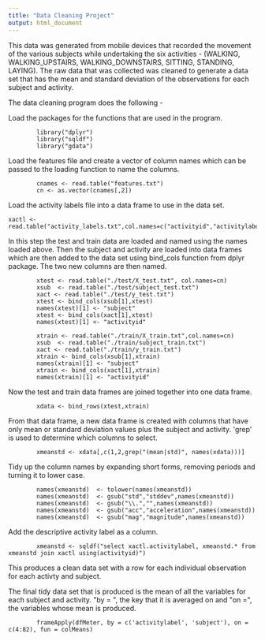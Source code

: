 ```yaml
---
title: "Data Cleaning Project"
output: html_document
---
```


This data was generated from mobile devices that recorded the movement of the various subjects while undertaking the six activities - (WALKING, WALKING_UPSTAIRS, WALKING_DOWNSTAIRS, SITTING, STANDING, LAYING). The raw data that was collected was cleaned to generate a data set that has the mean and standard deviation of the observations for each subject and activity.

The data cleaning program does the following -

Load the packages for the functions that are used in the program.
```{r}
        library("dplyr")
        library("sqldf")
        library("gdata")
```

Load the features file and create a vector of column names which can be passed to the loading function to name the columns.
```{r}
        cnames <- read.table("features.txt")
        cn <- as.vector(cnames[,2])
```

Load the activity labels file into a data frame to use in the data set.
```{r}
xactl <- read.table("activity_labels.txt",col.names=c("activityid","activitylabel"))
```

In this step the test and train data are loaded and named using the names loaded above.
Then the subject and activity are loaded into data frames which are then added to the data set using bind_cols function from dplyr package. The two new columns are then named.
```{r}
        xtest <- read.table("./test/X_test.txt", col.names=cn)        
        xsub  <- read.table("./test/subject_test.txt")
        xact <- read.table("./test/y_test.txt")
        xtest <- bind_cols(xsub[1],xtest)
        names(xtest)[1] <- "subject"
        xtest <- bind_cols(xact[1],xtest)
        names(xtest)[1] <- "activityid"
        
        xtrain <- read.table("./train/X_train.txt",col.names=cn)
        xsub  <- read.table("./train/subject_train.txt")
        xact <- read.table("./train/y_train.txt")
        xtrain <- bind_cols(xsub[1],xtrain)
        names(xtrain)[1] <- "subject"
        xtrain <- bind_cols(xact[1],xtrain)
        names(xtrain)[1] <- "activityid"
```

Now the test and train data frames are joined together into one data frame.
```{r}
        xdata <- bind_rows(xtest,xtrain)
```

From that data frame, a new data frame is created with columns that have only mean or standard deviation values plus the subject and activity. 'grep' is used to determine which columns to select.
```{r}
        xmeanstd <- xdata[,c(1,2,grep("(mean|std)", names(xdata)))]
```

Tidy up the column names by expanding short forms, removing periods and turning it to lower case.
```{r}
        names(xmeanstd)  <- tolower(names(xmeanstd))
        names(xmeanstd)  <- gsub("std","stddev",names(xmeanstd))
        names(xmeanstd)  <- gsub("\\.","",names(xmeanstd))
        names(xmeanstd)  <- gsub("acc","acceleration",names(xmeanstd))
        names(xmeanstd)  <- gsub("mag","magnitude",names(xmeanstd))
```

Add the descriptive activity label as a column.
```{r}
        xmeanstd <- sqldf("select xactl.activitylabel, xmeanstd.* from xmeanstd join xactl using(activityid)")
```
 This produces a clean data set with a row for each individual observation for each activty and subject. 
 
 The final tidy data set that is produced is the mean of all the variables for each subject and activity. "by = ", the key that it is averaged on and "on =", the variables whose mean is produced.
 
```{r}
        frameApply(dfMeter, by = c('activitylabel', 'subject'), on = c(4:82), fun = colMeans)
```
